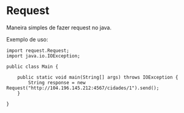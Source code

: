 # Request

Maneira simples de fazer request no java.

Exemplo de uso:

    import request.Request;
    import java.io.IOException;

    public class Main {

        public static void main(String[] args) throws IOException {
            String response = new Request("http://104.196.145.212:4567/cidades/1").send();
        }
        
    }


